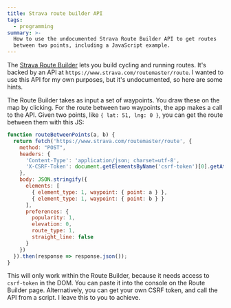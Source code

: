```yaml
---
title: Strava route builder API
tags:
  - programming
summary: >-
  How to use the undocumented Strava Route Builder API to get routes
  between two points, including a JavaScript example.
---
```


The [Strava Route Builder](https://www.strava.com/routes/new) lets you build cycling and running routes.
It's backed by an API at `https://www.strava.com/routemaster/route`.
I wanted to use this API for my own purposes, but it's undocumented,
so here are some hints.

The Route Builder takes as input a set of waypoints.
You draw these on the map by clicking.
For the route between two waypoints,
the app makes a call to the API.
Given two points,
like `{ lat: 51, lng: 0 }`,
you can get the route between them with this JS:

```js
function routeBetweenPoints(a, b) {
  return fetch('https://www.strava.com/routemaster/route', {
    method: "POST",
    headers: {
      'Content-Type': 'application/json; charset=utf-8',
      'X-CSRF-Token': document.getElementsByName('csrf-token')[0].getAttribute('content')
    },
    body: JSON.stringify({
      elements: [
        { element_type: 1, waypoint: { point: a } },
        { element_type: 1, waypoint: { point: b } }
      ],
      preferences: {
        popularity: 1,
        elevation: 0,
        route_type: 1,
        straight_line: false
      }
    })
  }).then(response => response.json());
}
```

This will only work within the Route Builder,
because it needs access to `csrf-token` in the DOM.
You can paste it into the console on the Route Builder page.
Alternatively, you can get your own CSRF token, and call the API from a script.
I leave this to you to achieve.
